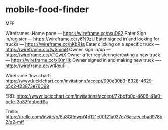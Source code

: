# mobile-food-finder
MFF

Wireframes:
Home page — https://wireframe.cc/nsuD92
Eater Sign in/register — https://wireframe.cc/y6N9zU
Eater signed in and looking for trucks — https://wireframe.cc/hKbR1s
Eater clicking on a specific truck — https://wireframe.cc/twSmmR
Owner sign in/up — https://wireframe.cc/VTGwiX
Owner after registering/creating a new truck  — https://wireframe.cc/xIXmHk
Owner signed in and making new truck —- https://wireframe.cc/w1RxuP

Wireframe flow chart: https://www.lucidchart.com/invitations/accept/990e30b3-8328-4629-b5c2-f23873e76099



ERD:
https://www.lucidchart.com/invitations/accept/72bbfb0c-4606-41a0-befe-3b87fdbbdd9a

Trello:
https://trello.com/invite/b/8u8GRnwp/4d121e00f21a037e76acaecebad978b2/q2-mff
